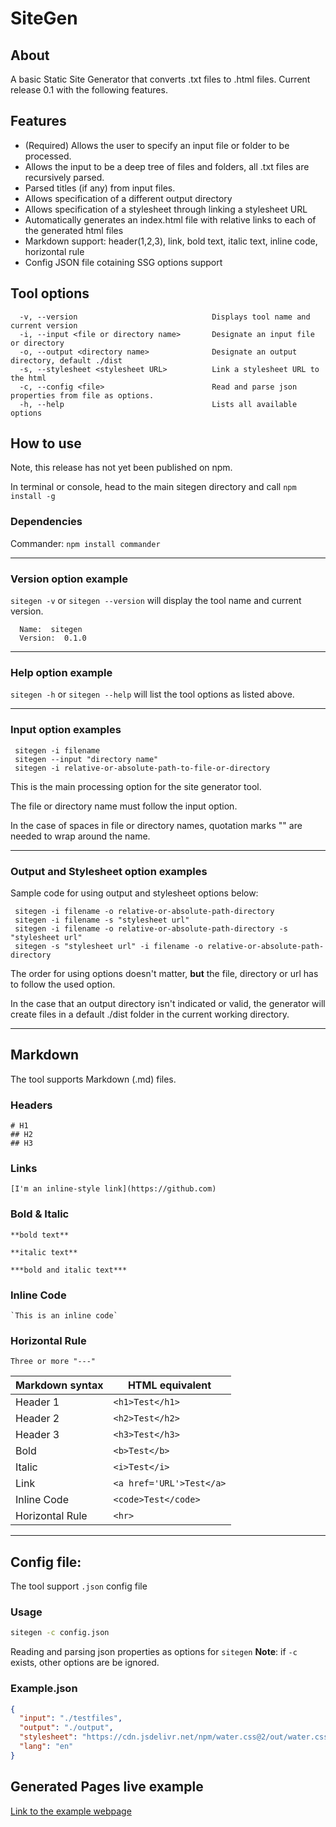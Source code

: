 # SiteGen

## About
A basic Static Site Generator that converts .txt files to .html files. 
Current release 0.1 with the following features.

## Features
 - (Required) Allows the user to specify an input file or folder to be processed.
 - Allows the input to be a deep tree of files and folders, all .txt files are recursively parsed.
 - Parsed titles (if any) from input files.
 - Allows specification of a different output directory
 - Allows specification of a stylesheet through linking a stylesheet URL
 - Automatically generates an index.html file with relative links to each of the generated html files
 - Markdown support: header(1,2,3), link, bold text, italic text, inline code, horizontal rule
 - Config JSON file cotaining SSG options support

## Tool options
```
  -v, --version                              Displays tool name and current version
  -i, --input <file or directory name>       Designate an input file or directory
  -o, --output <directory name>              Designate an output directory, default ./dist
  -s, --stylesheet <stylesheet URL>          Link a stylesheet URL to the html
  -c, --config <file>                        Read and parse json properties from file as options.
  -h, --help                                 Lists all available options
```

## How to use
Note, this release has not yet been published on npm.

In terminal or console, head to the main sitegen directory and call
`npm install -g`

### Dependencies
Commander: `npm install commander`

----
### Version option example
`sitegen -v` or `sitegen --version` will display the tool name and current version.
```
  Name:  sitegen
  Version:  0.1.0
```

----
### Help option example
`sitegen -h` or `sitegen --help` will list the tool options as listed above.

----
### Input option examples
```
 sitegen -i filename
 sitegen --input "directory name"
 sitegen -i relative-or-absolute-path-to-file-or-directory
```
This is the main processing option for the site generator tool.

The file or directory name must follow the input option.

In the case of spaces in file or directory names, quotation marks "" are needed to wrap around the name.

----
### Output and Stylesheet option examples
Sample code for using output and stylesheet options below:
```
 sitegen -i filename -o relative-or-absolute-path-directory
 sitegen -i filename -s "stylesheet url"
 sitegen -i filename -o relative-or-absolute-path-directory -s "stylesheet url"
 sitegen -s "stylesheet url" -i filename -o relative-or-absolute-path-directory 
```
The order for using options doesn't matter, **but** the file, directory or url has to follow the used option.

In the case that an output directory isn't indicated or valid, the generator will create files in a default ./dist folder in the current working directory.

----
## Markdown 
The tool supports Markdown (.md) files. 
### Headers
```
# H1 
## H2
## H3
```
### Links
```
[I'm an inline-style link](https://github.com)
```
### Bold & Italic
```
**bold text**

**italic text**

***bold and italic text***
```
### Inline Code
```
`This is an inline code`
```
### Horizontal Rule
```
Three or more "---"
```

| Markdown syntax | HTML equivalent |
| ------------ | -------- |
|Header 1|`<h1>Test</h1>`| 
|Header 2| `<h2>Test</h2>`|
|Header 3| `<h3>Test</h3>`|
|Bold| `<b>Test</b>`|
|Italic| `<i>Test</i>`|
|Link | `<a href='URL'>Test</a>`|
|Inline Code | `<code>Test</code>`|
|Horizontal Rule | `<hr>` |

----
## Config file: 

The tool support `.json` config file

### Usage

```sh
sitegen -c config.json
```

Reading and parsing json properties as options for `sitegen`
**Note**: if `-c` exists, other options are be ignored. 

### Example.json 
```json
{
  "input": "./testfiles",
  "output": "./output",
  "stylesheet": "https://cdn.jsdelivr.net/npm/water.css@2/out/water.css",
  "lang": "en"
}
```

## Generated Pages live example
[Link to the example webpage](https://rclee91.github.io/SiteGen/)





